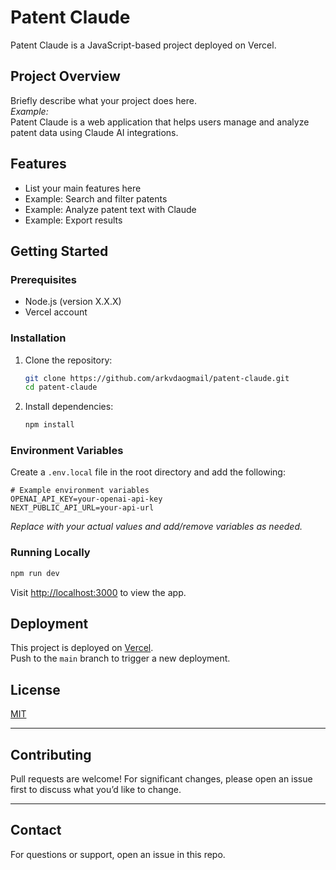 # Patent Claude

Patent Claude is a JavaScript-based project deployed on Vercel.

## Project Overview

Briefly describe what your project does here.  
_Example:_  
Patent Claude is a web application that helps users manage and analyze patent data using Claude AI integrations.

## Features

- List your main features here
- Example: Search and filter patents
- Example: Analyze patent text with Claude
- Example: Export results

## Getting Started

### Prerequisites

- Node.js (version X.X.X)
- Vercel account

### Installation

1. Clone the repository:
   ```bash
   git clone https://github.com/arkvdaogmail/patent-claude.git
   cd patent-claude
   ```
2. Install dependencies:
   ```bash
   npm install
   ```

### Environment Variables

Create a `.env.local` file in the root directory and add the following:

```env
# Example environment variables
OPENAI_API_KEY=your-openai-api-key
NEXT_PUBLIC_API_URL=your-api-url
```

_Replace with your actual values and add/remove variables as needed._

### Running Locally

```bash
npm run dev
```

Visit [http://localhost:3000](http://localhost:3000) to view the app.

## Deployment

This project is deployed on [Vercel](https://vercel.com/).  
Push to the `main` branch to trigger a new deployment.

## License

[MIT](LICENSE)

---

## Contributing

Pull requests are welcome! For significant changes, please open an issue first to discuss what you’d like to change.

---

## Contact

For questions or support, open an issue in this repo.

